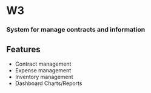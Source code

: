 # W3

### System for manage contracts and information

## Features

  - Contract management 
  - Expense management
  - Inventory management
  - Dashboard Charts/Reports

